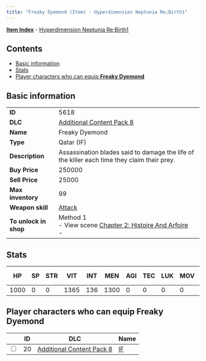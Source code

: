 ```yaml
---
title: "Freaky Dyemond (Item) - Hyperdimension Neptunia Re;Birth1"
---
```


[**Item Index**](/neptunia/rb1/item/index.html) - [Hyperdimension Neptunia Re;Birth1](/neptunia/rb1)

## Contents

- [Basic information](#basic-information)
- [Stats](#stats)
- [Player characters who can equip **Freaky Dyemond**](#player-characters-who-can-equip-freaky-dyemond)

## Basic information

|   |   |
| -- | -- |
| **ID** | 5618 |
| **DLC** | [Additional Content Pack 8](/neptunia/rb1/dlc/17-pack8.html) |
| **Name** | Freaky Dyemond |
| **Type** | Qatar (IF) |
| **Description** | Assassination blades said to damage the life of the killer each time they claim their prey. |
| **Buy Price** | 250000 |
| **Sell Price** | 25000 |
| **Max inventory** | 99 |
| **Weapon skill** | [Attack](/neptunia/rb1/skill/17-3201-attack.html) |
| **To unlock in shop** | Method 1<br />- View scene [Chapter 2: Histoire And Arfoire](/neptunia/rb1/scene/1-201-chapter-2-histoire-and-arfoire.html)<br />-  |

## Stats

| HP | SP | STR | VIT | INT | MEN | AGI | TEC | LUK | MOV | Fire res. | Ice res. | Wind res. | Lightning res. |
| -- | -- | --- | --- | --- | --- | --- | --- | --- | --- | --------- | -------- | --------- | -------------- |
| 1000 | 0 | 0 | 1365 | 136 | 1300 | 0 | 0 | 0 | 0 | 0 | 0 | 0 | 0 |

## Player characters who can equip **Freaky Dyemond**

|    | ID | DLC | Name |
| -- | -- | --- | ---- |
| <input type="checkbox" id="rb1-player-17-20" class="trackbox" /> | 20 | [Additional Content Pack 8](/neptunia/rb1/dlc/17-pack8.html) | [IF](/neptunia/rb1/player/17-20-if.html) |